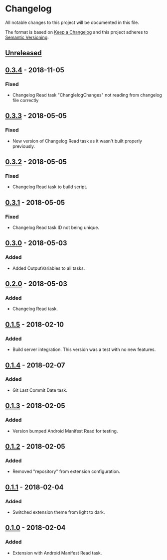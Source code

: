 # Changelog
All notable changes to this project will be documented in this file.

The format is based on [Keep a Changelog](http://keepachangelog.com/en/1.0.0/)
and this project adheres to [Semantic Versioning](http://semver.org/spec/v2.0.0.html).

## [Unreleased]

## [0.3.4] - 2018-11-05
### Fixed
- Changelog Read task "ChanglelogChanges" not reading from changelog file correctly

## [0.3.3] - 2018-05-05
### Fixed
- New version of Changelog Read task as it wasn't built properly previously.

## [0.3.2] - 2018-05-05
### Fixed
- Changelog Read task to build script.

## [0.3.1] - 2018-05-05
### Fixed
- Changelog Read task ID not being unique.

## [0.3.0] - 2018-05-03
### Added
- Added OutputVariables to all tasks.

## [0.2.0] - 2018-05-03
### Added
- Changelog Read task.

## [0.1.5] - 2018-02-10
### Added
- Build server integration. This version was a test with no new features.

## [0.1.4] - 2018-02-07
### Added
- Git Last Commit Date task.

## [0.1.3] - 2018-02-05
### Added
- Version bumped Android Manifest Read for testing.

## [0.1.2] - 2018-02-05
### Added
- Removed "repository" from extension configuration.

## [0.1.1] - 2018-02-04
### Added
- Switched extension theme from light to dark.

## [0.1.0] - 2018-02-04
### Added
- Extension with Android Manifest Read task.

[Unreleased]: https://github.com/tomcurran/azure-pipelines-mobile-tasks/compare/v0.3.4...develop
[0.3.4]: https://github.com/tomcurran/azure-pipelines-mobile-tasks/compare/v0.3.3...v0.3.4
[0.3.3]: https://github.com/tomcurran/azure-pipelines-mobile-tasks/compare/v0.3.2...v0.3.3
[0.3.2]: https://github.com/tomcurran/azure-pipelines-mobile-tasks/compare/v0.3.1...v0.3.2
[0.3.1]: https://github.com/tomcurran/azure-pipelines-mobile-tasks/compare/v0.3.0...v0.3.1
[0.3.0]: https://github.com/tomcurran/azure-pipelines-mobile-tasks/compare/v0.2.0...v0.3.0
[0.2.0]: https://github.com/tomcurran/azure-pipelines-mobile-tasks/compare/v0.1.5...v0.2.0
[0.1.5]: https://github.com/tomcurran/azure-pipelines-mobile-tasks/compare/v0.1.4...v0.1.5
[0.1.4]: https://github.com/tomcurran/azure-pipelines-mobile-tasks/compare/v0.1.3...v0.1.4
[0.1.3]: https://github.com/tomcurran/azure-pipelines-mobile-tasks/compare/v0.1.2...v0.1.3
[0.1.2]: https://github.com/tomcurran/azure-pipelines-mobile-tasks/compare/v0.1.1...v0.1.2
[0.1.1]: https://github.com/tomcurran/azure-pipelines-mobile-tasks/compare/v0.1.0...v0.1.1
[0.1.0]: https://github.com/tomcurran/azure-pipelines-mobile-tasks/compare/f065921...v0.1.0
